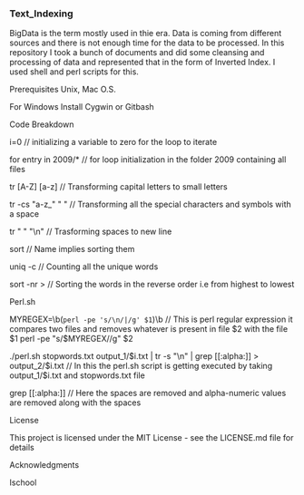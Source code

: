 <h3>Text_Indexing</h3>

BigData is the term mostly used in thie era. Data is coming from different sources and there is not enough time for the data to be processed. In this repository I took a bunch of documents and did some cleansing and processing of data and represented that in the form of Inverted Index. I used shell and perl scripts for this. 

Prerequisites
Unix, Mac O.S.

For Windows
Install Cygwin or Gitbash 

Code Breakdown

i=0                              // initializing a variable to zero for the loop to iterate

for entry in 2009/*              // for loop initialization in the folder 2009 containing all files

tr [A-Z] [a-z]                   // Transforming capital letters to small letters

tr -cs "a-z_" " "                // Transforming all the special characters and symbols with a space

tr " " "\n"                      // Trasforming spaces to new line

sort                             // Name implies sorting them 

uniq -c                         // Counting all the unique words

sort -nr >                      // Sorting the words in the reverse order i.e from highest to lowest 

Perl.sh

MYREGEX=\\b\(`perl -pe 's/\n/|/g' $1`\)\\b        // This is perl regular expression it compares two files and removes whatever is present in file $2 with the file $1 
 perl -pe "s/$MYREGEX//g" $2 
 

./perl.sh stopwords.txt output_1/$i.txt | tr -s "\n" | grep [[:alpha:]] > output_2/$i.txt     // In this the perl.sh script is getting executed by taking output_1/$i.txt and stopwords.txt file 

grep [[:alpha:]]                 // Here the spaces are removed and alpha-numeric values are removed along with the spaces


License

This project is licensed under the MIT License - see the LICENSE.md file for details

Acknowledgments

Ischool 
